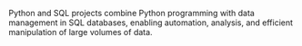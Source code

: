 Python and SQL projects combine Python programming with data management in SQL databases, enabling automation, analysis, and efficient manipulation of large volumes of data.